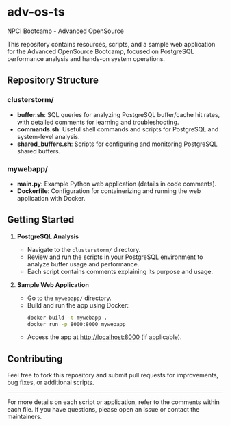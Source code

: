 # adv-os-ts
NPCI Bootcamp - Advanced OpenSource

This repository contains resources, scripts, and a sample web application for the Advanced OpenSource Bootcamp, focused on PostgreSQL performance analysis and hands-on system operations.

## Repository Structure

### clusterstorm/
- **buffer.sh**: SQL queries for analyzing PostgreSQL buffer/cache hit rates, with detailed comments for learning and troubleshooting.
- **commands.sh**: Useful shell commands and scripts for PostgreSQL and system-level analysis.
- **shared_buffers.sh**: Scripts for configuring and monitoring PostgreSQL shared buffers.

### mywebapp/
- **main.py**: Example Python web application (details in code comments).
- **Dockerfile**: Configuration for containerizing and running the web application with Docker.

## Getting Started

1. **PostgreSQL Analysis**
   - Navigate to the `clusterstorm/` directory.
   - Review and run the scripts in your PostgreSQL environment to analyze buffer usage and performance.
   - Each script contains comments explaining its purpose and usage.

2. **Sample Web Application**
   - Go to the `mywebapp/` directory.
   - Build and run the app using Docker:
     ```bash
     docker build -t mywebapp .
     docker run -p 8000:8000 mywebapp
     ```
   - Access the app at [http://localhost:8000](http://localhost:8000) (if applicable).

## Contributing
Feel free to fork this repository and submit pull requests for improvements, bug fixes, or additional scripts.

---

For more details on each script or application, refer to the comments within each file. If you have questions, please open an issue or contact the maintainers.
